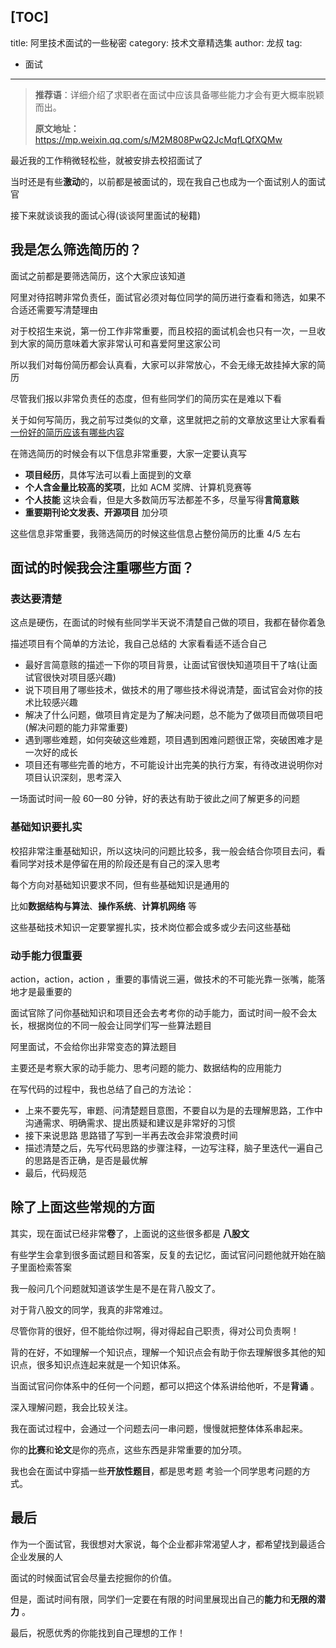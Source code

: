 [TOC]
---
title: 阿里技术面试的一些秘密
category: 技术文章精选集
author: 龙叔
tag:
  - 面试
---

> **推荐语**：详细介绍了求职者在面试中应该具备哪些能力才会有更大概率脱颖而出。
>
> **原文地址：** <https://mp.weixin.qq.com/s/M2M808PwQ2JcMqfLQfXQMw>

最近我的工作稍微轻松些，就被安排去校招面试了

当时还是有些**激动**的，以前都是被面试的，现在我自己也成为一个面试别人的面试官

接下来就谈谈我的面试心得(谈谈阿里面试的秘籍)

## 我是怎么筛选简历的？

面试之前都是要筛选简历，这个大家应该知道

阿里对待招聘非常负责任，面试官必须对每位同学的简历进行查看和筛选，如果不合适还需要写清楚理由

对于校招生来说，第一份工作非常重要，而且校招的面试机会也只有一次，一旦收到大家的简历意味着大家非常认可和喜爱阿里这家公司

所以我们对每份简历都会认真看，大家可以非常放心，不会无缘无故挂掉大家的简历

尽管我们报以非常负责任的态度，但有些同学们的简历实在是难以下看

关于如何写简历，我之前写过类似的文章，这里就把之前的文章放这里让大家看看 [一份好的简历应该有哪些内容](https://mp.weixin.qq.com/s?__biz=MzI4MDYzNDc1Mg==&mid=2247484010&idx=1&sn=afbe90c8446f5f21631cae750431d3ee&scene=21#wechat_redirect)

在筛选简历的时候会有以下信息非常重要，大家一定要认真写

- **项目经历**，具体写法可以看上面提到的文章
- **个人含金量比较高的奖项**，比如 ACM 奖牌、计算机竞赛等
- **个人技能** 这块会看，但是大多数简历写法都差不多，尽量写得**言简意赅**
- **重要期刊论文发表、开源项目** 加分项

这些信息非常重要，我筛选简历的时候这些信息占整份简历的比重 4/5 左右

## 面试的时候我会注重哪些方面？

### **表达要清楚**

这点是硬伤，在面试的时候有些同学半天说不清楚自己做的项目，我都在替你着急

描述项目有个简单的方法论，我自己总结的 大家看看适不适合自己

- 最好言简意赅的描述一下你的项目背景，让面试官很快知道项目干了啥(让面试官很快对项目感兴趣)
- 说下项目用了哪些技术，做技术的用了哪些技术得说清楚，面试官会对你的技术比较感兴趣
- 解决了什么问题，做项目肯定是为了解决问题，总不能为了做项目而做项目吧(解决问题的能力非常重要)
- 遇到哪些难题，如何突破这些难题，项目遇到困难问题很正常，突破困难才是一次好的成长
- 项目还有哪些完善的地方，不可能设计出完美的执行方案，有待改进说明你对项目认识深刻，思考深入

一场面试时间一般 60—80 分钟，好的表达有助于彼此之间了解更多的问题

### **基础知识要扎实**

校招非常注重基础知识，所以这块问的问题比较多，我一般会结合你项目去问，看看同学对技术是停留在用的阶段还是有自己的深入思考

每个方向对基础知识要求不同，但有些基础知识是通用的

比如**数据结构与算法**、**操作系统**、**计算机网络** 等

这些基础技术知识一定要掌握扎实，技术岗位都会或多或少去问这些基础

### **动手能力很重要**

action，action，action ，重要的事情说三遍，做技术的不可能光靠一张嘴，能落地才是最重要的

面试官除了问你基础知识和项目还会去考考你的动手能力，面试时间一般不会太长，根据岗位的不同一般会让同学们写一些算法题目

阿里面试，不会给你出非常变态的算法题目

主要还是考察大家的动手能力、思考问题的能力、数据结构的应用能力

在写代码的过程中，我也总结了自己的方法论：

- 上来不要先写，审题、问清楚题目意图，不要自以为是的去理解思路，工作中 沟通需求、明确需求、提出质疑和建议是非常好的习惯
- 接下来说思路 思路错了写到一半再去改会非常浪费时间
- 描述清楚之后，先写代码思路的步骤注释，一边写注释，脑子里迭代一遍自己的思路是否正确，是否是最优解
- 最后，代码规范

## 除了上面这些常规的方面

其实，现在面试已经非常**卷**了，上面说的这些很多都是 **八股文**

有些学生会拿到很多面试题目和答案，反复的去记忆，面试官问问题他就开始在脑子里面检索答案

我一般问几个问题就知道该学生是不是在背八股文了。

对于背八股文的同学，我真的非常难过。

尽管你背的很好，但不能给你过啊，得对得起自己职责，得对公司负责啊！

背的在好，不如理解一个知识点，理解一个知识点会有助于你去理解很多其他的知识点，很多知识点连起来就是一个知识体系。

当面试官问你体系中的任何一个问题，都可以把这个体系讲给他听，不是**背诵** 。

深入理解问题，我会比较关注。

我在面试过程中，会通过一个问题去问一串问题，慢慢就把整体体系串起来。

你的**比赛**和**论文**是你的亮点，这些东西是非常重要的加分项。

我也会在面试中穿插一些**开放性题目**，都是思考题 考验一个同学思考问题的方式。

## 最后

作为一个面试官，我很想对大家说，每个企业都非常渴望人才，都希望找到最适合企业发展的人

面试的时候面试官会尽量去挖掘你的价值。

但是，面试时间有限，同学们一定要在有限的时间里展现出自己的**能力**和**无限的潜力** 。

最后，祝愿优秀的你能找到自己理想的工作！

<!-- @include: @article-footer.snippet.md -->
